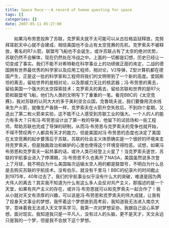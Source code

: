 ```yaml
---
title: Space Race－－A record of human questing for space
tags: []
categories: []
date: 2007-05-11 05:27:00 
---
```



&emsp;&emsp;如果冯布劳恩投奔了苏联，克罗索夫就不太可能可以从古拉格监狱释放，克努拜耳航天中心就不会建成，相信美国也不会占有太空竞赛的先机，克罗索夫不被释放，著名的R7火箭，联盟号飞船也不会诞生，或许苏联占有了太空的绝对优势，苏联仍然不会解体，现在仍然处在冷战之中。上面的一切都是幻想，历史已经让一切变成了事实。我们不能不对希特勒在科学事业上的功绩做正面的肯定，二战的德国拥有世界最优秀的科学家以及应用工程师，相对论，V2导弹，Z型计算机都在德国产生，正是这一批的科学家和工程师将我们的文明带到了一个新的高度。爱因斯坦的离去，留给世界的是相对论，以及那威力无比的核武器；冯·布劳恩的离去，留给美国一个强大的太空探索技术；克罗索夫的离去，留给苏联和世界的是R7火箭和联盟号飞船，他们为人类的文明写下了重重的一笔。看完BBC的《太空竞赛》，我对苏联的认同大大的多于美利坚合众国，克鲁晓夫说，我们要像用流水线来生产火箭，就像生产香肠一样，克罗索夫在火箭升空失败后，不到四个星期，又造出了第二枚火箭来实验，这不能不让人感受到苏联工业的强大。一个人的人的能力有多大？只有冯·布劳恩设计出了第一枚的导弹，他留下的试验场和一些工程师，帮助苏联也完成了导弹的研制，从而冯·布劳恩与克罗索夫的竞争也就开始，不得不赞叹两个人都具有天才的能力，但是美国对冯·布劳恩的态度也决定了美国在太空竞赛的起步要落后于苏联，苏联的社会主义体质确实是一个很好的环境来支持克罗索夫，但是独裁政治和嫉妒的心里也使得这个环境变得险恶。试想，如果冯布劳恩和克罗索夫一起共事的话，或许人类已经登上火星了！当克罗索夫逝世，苏联的宇航事业进入了停滞期，冯·布劳恩不久也离开了NASA，美国虽然说多次登上了月球，我不明白为什么美国每次运输太空人用的都是联盟号，不明白为什么总是去购买苏联的宇航技术。没有伯乐，就没有千里马！BBC的纪录片的时间截止到1975年，40年过去了，我们的宇航事业似乎没有什么大的突破，难道是因为两大伟人的离去？其实我不知道为什么有这么多人会反对共产主义，那描述的是一个天堂，如果有共产主义的存在，或许冯·布劳恩就可以和克罗索夫一起合作了！我从小就对天文有浓厚的兴趣，可以说是冯·布劳恩和克罗索夫的伟大成就，让我有了投身天文事业的梦想，我怀着这个梦想直到高考前，我知道我无法进入南京大学，意味着我无法进入天文学系学习，我第一次对梦想妥协，我跟自己说心系梦想，面对现实。我知道我只是一平凡人，没有过人的头脑，更不是天才，天文永远只是我的一个梦，但是我不会放下这个梦想。